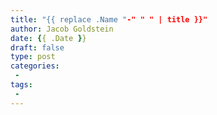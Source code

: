 ```yaml
---
title: "{{ replace .Name "-" " " | title }}"
author: Jacob Goldstein
date: {{ .Date }}
draft: false
type: post
categories:
 -
tags:
 -
---
```

